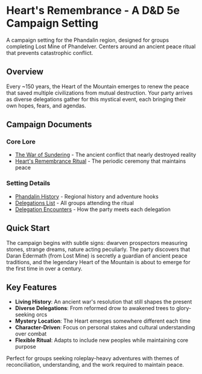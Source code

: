 # Heart's Remembrance - A D&D 5e Campaign Setting

A campaign setting for the Phandalin region, designed for groups completing Lost Mine of Phandelver. Centers around an ancient peace ritual that prevents catastrophic conflict.

## Overview

Every ~150 years, the Heart of the Mountain emerges to renew the peace that saved multiple civilizations from mutual destruction. Your party arrives as diverse delegations gather for this mystical event, each bringing their own hopes, fears, and agendas.

## Campaign Documents

### Core Lore
- [The War of Sundering](war_of_sundering.md) - The ancient conflict that nearly destroyed reality
- [Heart's Remembrance Ritual](heart_remembrance_ritual.md) - The periodic ceremony that maintains peace

### Setting Details
- [Phandalin History](phandalin_history.md) - Regional history and adventure hooks
- [Delegations List](delegations_list.md) - All groups attending the ritual
- [Delegation Encounters](delegation_encounters.md) - How the party meets each delegation

## Quick Start

The campaign begins with subtle signs: dwarven prospectors measuring stones, strange dreams, nature acting peculiarly. The party discovers that Daran Edermath (from Lost Mine) is secretly a guardian of ancient peace traditions, and the legendary Heart of the Mountain is about to emerge for the first time in over a century.

## Key Features

- **Living History**: An ancient war's resolution that still shapes the present
- **Diverse Delegations**: From reformed drow to awakened trees to glory-seeking orcs
- **Mystery Location**: The Heart emerges somewhere different each time
- **Character-Driven**: Focus on personal stakes and cultural understanding over combat
- **Flexible Ritual**: Adapts to include new peoples while maintaining core purpose

Perfect for groups seeking roleplay-heavy adventures with themes of reconciliation, understanding, and the work required to maintain peace.